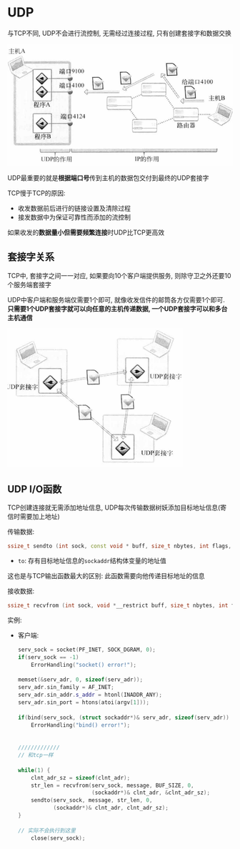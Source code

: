# UDP

与TCP不同, UDP不会进行流控制, 无需经过连接过程, 只有创建套接字和数据交换

<img src="./assets/image-20250416222147211.png" alt="image-20250416222147211" style="zoom:67%;" />

UDP最重要的就是**根据端口号**传到主机的数据包交付到最终的UDP套接字

TCP慢于TCP的原因:

- 收发数据前后进行的链接设置及清除过程
- 接发数据中为保证可靠性而添加的流控制

如果收发的**数据量小但需要频繁连接**时UDP比TCP更高效



## 套接字关系

TCP中, 套接字之间一一对应, 如果要向10个客户端提供服务, 则除守卫之外还要10个服务端套接字

UDP中客户端和服务端仅需要1个即可, 就像收发信件的邮筒各方仅需要1个即可. **只需要1个UDP套接字就可以向任意的主机传递数据, 一个UDP套接字可以和多台主机通信**

<img src="./assets/image-20250416222759311.png" alt="image-20250416222759311" style="zoom:67%;" />

## UDP I/O函数

TCP创建连接就无需添加地址信息, UDP每次传输数据树妖添加目标地址信息(寄信时需要加上地址)



传输数据:

```c++
ssize_t sendto (int sock, const void * buff, size_t nbytes, int flags, const struct sockaddr * to, socklen_t addrlen);
```

- `to`: 存有目标地址信息的`sockaddr`结构体变量的地址值 

这也是与TCP输出函数最大的区别: 此函数需要向他传递目标地址的信息



接收数据:

```c++
ssize_t recvfrom (int sock, void *__restrict buff, size_t nbytes, int flags, struct sockaddr *__restrict from, socklen_t *__restrict addrlen);
```

实例:

- 客户端:

  ```c++
  serv_sock = socket(PF_INET, SOCK_DGRAM, 0);
  if(serv_sock == -1)
      ErrorHandling("socket() error!");
  
  memset(&serv_adr, 0, sizeof(serv_adr));
  serv_adr.sin_family = AF_INET;
  serv_adr.sin_addr.s_addr = htonl(INADDR_ANY);
  serv_adr.sin_port = htons(atoi(argv[1]));
  
  if(bind(serv_sock, (struct sockaddr*)& serv_adr, sizeof(serv_adr)) == -1)
      ErrorHandling("bind() error!");
  
  
  /////////////
  // 和tcp一样
  
  while(1) {
      clnt_adr_sz = sizeof(clnt_adr);
      str_len = recvfrom(serv_sock, message, BUF_SIZE, 0,
                         (sockaddr*)& clnt_adr, &clnt_adr_sz);
      sendto(serv_sock, message, str_len, 0,
             (sockaddr*)& clnt_adr, clnt_adr_sz);
  }
  
  // 实际不会执行到这里
      close(serv_sock);
  ```

  
